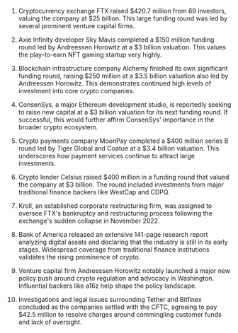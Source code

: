 1. Cryptocurrency exchange FTX raised $420.7 million from 69 investors, valuing the company at $25 billion. This large funding round was led by several prominent venture capital firms.
    
2. Axie Infinity developer Sky Mavis completed a $150 million funding round led by Andreessen Horowitz at a $3 billion valuation. This values the play-to-earn NFT gaming startup very highly.
    
3. Blockchain infrastructure company Alchemy finished its own significant funding round, raising $250 million at a $3.5 billion valuation also led by Andreessen Horowitz. This demonstrates continued high levels of investment into core crypto companies.
    
4. ConsenSys, a major Ethereum development studio, is reportedly seeking to raise new capital at a $3 billion valuation for its next funding round. If successful, this would further affirm ConsenSys' importance in the broader crypto ecosystem.
    
5. Crypto payments company MoonPay completed a $400 million series B round led by Tiger Global and Coatue at a $3.4 billion valuation. This underscores how payment services continue to attract large investments.
    
6. Crypto lender Celsius raised $400 million in a funding round that valued the company at $3 billion. The round included investments from major traditional finance backers like WestCap and CDPQ.
    
7. Kroll, an established corporate restructuring firm, was assigned to oversee FTX's bankruptcy and restructuring process following the exchange's sudden collapse in November 2022.
    
8. Bank of America released an extensive 141-page research report analyzing digital assets and declaring that the industry is still in its early stages. Widespread coverage from traditional finance institutions validates the rising prominence of crypto.
    
9. Venture capital firm Andreessen Horowitz notably launched a major new policy push around crypto regulation and advocacy in Washington. Influential backers like a16z help shape the policy landscape.
    
10. Investigations and legal issues surrounding Tether and Bitfinex concluded as the companies settled with the CFTC, agreeing to pay $42.5 million to resolve charges around commingling customer funds and lack of oversight.
